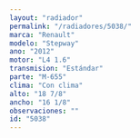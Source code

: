 ```yaml
---
layout: "radiador"
permalink: "/radiadores/5038/"
marca: "Renault"
modelo: "Stepway"
ano: "2012"
motor: "L4 1.6"
transmision: "Estándar"
parte: "M-655"
clima: "Con clima"
alto: "18 7/8"
ancho: "16 1/8"
observaciones: ""
id: "5038"
---
```


